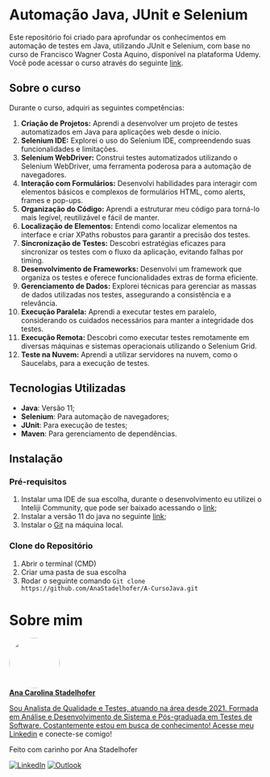 # Automação Java, JUnit e Selenium

Este repositório foi criado para aprofundar os conhecimentos em automação de testes em Java, utilizando JUnit e Selenium, com base no curso de Francisco Wagner Costa Aquino, disponível na plataforma Udemy. Você pode acessar o curso através do seguinte [link](https://www.udemy.com/course/testes-funcionais-com-selenium-webdriver/?couponCode=KEEPLEARNING).

## Sobre o curso

Durante o curso, adquiri as seguintes competências:

1. **Criação de Projetos:** Aprendi a desenvolver um projeto de testes automatizados em Java para aplicações web desde o início.
1. **Selenium IDE:** Explorei o uso do Selenium IDE, compreendendo suas funcionalidades e limitações.
1. **Selenium WebDriver:** Construi testes automatizados utilizando o Selenium WebDriver, uma ferramenta poderosa para a automação de navegadores.
1. **Interação com Formulários:** Desenvolvi habilidades para interagir com elementos básicos e complexos de formulários HTML, como alerts, frames e pop-ups.
1. **Organização do Código:** Aprendi a estruturar meu código para torná-lo mais legível, reutilizável e fácil de manter.
1. **Localização de Elementos:** Entendi como localizar elementos na interface e criar XPaths robustos para garantir a precisão dos testes.
1. **Sincronização de Testes:** Descobri estratégias eficazes para sincronizar os testes com o fluxo da aplicação, evitando falhas por timing.
1. **Desenvolvimento de Frameworks:** Desenvolvi um framework que organiza os testes e oferece funcionalidades extras de forma eficiente.
1. **Gerenciamento de Dados:** Explorei técnicas para gerenciar as massas de dados utilizadas nos testes, assegurando a consistência e a relevância.
1. **Execução Paralela:** Aprendi a executar testes em paralelo, considerando os cuidados necessários para manter a integridade dos testes.
1. **Execução Remota:** Descobri como executar testes remotamente em diversas máquinas e sistemas operacionais utilizando o Selenium Grid.
1. **Teste na Nuvem:** Aprendi a utilizar servidores na nuvem, como o Saucelabs, para a execução de testes.

## Tecnologias Utilizadas

- **Java**: Versão 11;
- **Selenium**: Para automação de navegadores;
- **JUnit**: Para execução de testes;
- **Maven**: Para gerenciamento de dependências.

## Instalação

### Pré-requisitos

1. Instalar uma IDE de sua escolha, durante o desenvolvimento eu utilizei o Inteliji Community, que pode ser baixado acessando o [link](https://www.jetbrains.com/pt-br/idea/download/download-thanks.html?platform=windows&code=IIC);
2. Instalar a versão 11 do java no seguinte [link](https://www.azul.com/downloads/?version=java-11-lts&package=jdk#zulu);
3. Instalar o [Git](https://git-scm.com/downloads) na máquina local.

### Clone do Repositório

1. Abrir o terminal (CMD)
2. Criar uma pasta de sua escolha
3. Rodar o seguinte comando ```Git clone https://github.com/AnaStadelhofer/A-CursoJava.git```

# Sobre mim
<a href="https://www.linkedin.com/in/ana-carolina-stadelhofer/">
 <img style="border-radius: 50%;" src="https://media.licdn.com/dms/image/v2/D4D03AQGAQ-VkazPtBQ/profile-displayphoto-shrink_800_800/profile-displayphoto-shrink_800_800/0/1724111439720?e=1734566400&v=beta&t=XcY8U0V65N6rf-KU8YqQvLX2xSK7rB8w4lcSIfp72Cs" width="100px;" alt=""/>
 <br />
<b>Ana Carolina Stadelhofer</b>
 
Sou Analista de Qualidade e Testes, atuando na área desde 2021. Formada em Análise e Desenvolvimento de Sistema e Pós-graduada em Testes de Software.
Costantemente estou em busca de conhecimento! Acesse meu [Linkedin](https://www.linkedin.com/in/ana-carolina-stadelhofer/) e conecte-se comigo!

Feito com carinho por Ana Stadelhofer

[![LinkedIn](https://img.shields.io/badge/linkedin-%230077B5.svg?style=for-the-badge&logo=linkedin&logoColor=white)](https://www.linkedin.com/in/ana-carolina-stadelhofer/)
[![Outlook](https://img.shields.io/badge/Microsoft_Outlook-0078D4?style=for-the-badge&logo=microsoft-outlook&logoColor=white)](mailto:ana.stadelhofer@outlook.com)

